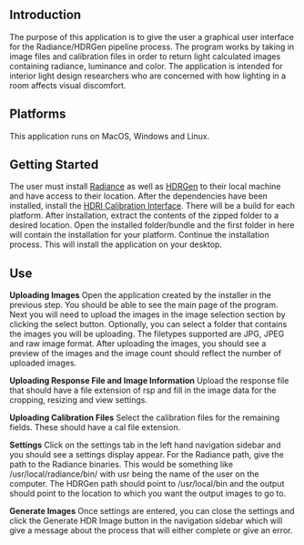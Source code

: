 ## Introduction
The purpose of this application is to give the user a graphical user interface for the Radiance/HDRGen pipeline process. The program works by taking in image files and calibration files in order to return light calculated images containing radiance, luminance and color. The application is intended for interior light design researchers who are concerned with how lighting in a room affects visual discomfort.

## Platforms
This application runs on MacOS, Windows and Linux.

## Getting Started
The user must install [Radiance](https://www.radiance-online.org/) as well as [HDRGen](http://www.anyhere.com/) to their local machine and have access to their location. After the dependencies have been installed, install the [HDRI Calibration Interface](https://github.com/shantimorrell/HDRICalibrationTool-Capstone/actions/runs/8283470432). There will be a build for each platform. After installation, extract the contents of the zipped folder to a desired location. Open the installed folder/bundle and the first folder in here will contain the installation for your platform. Continue the installation process. This will install the application on your desktop.

## Use
**Uploading Images**
Open the application created by the installer in the previous step. You should be able to see the main page of the program. Next you will need to upload the images in the image selection section by clicking the select button. Optionally, you can select a folder that contains the images you will be uploading. The filetypes supported are JPG, JPEG and raw image format. After uploading the images, you should see a preview of the images and the image count should reflect the number of uploaded images.

**Uploading Response File and Image Information**
Upload the response file that should have a file extension of rsp and fill in the image data for the cropping, resizing and view settings.

**Uploading Calibration Files**
Select the calibration files for the remaining fields. These should have a cal file extension.

**Settings**
Click on the settings tab in the left hand navigation sidebar and you should see a settings display appear. For the Radiance path, give the path to the Radiance binaries. This would be something like /usr/local/radiance/bin/ with usr being the name of the user on the computer. The HDRGen path should point to /usr/local/bin and the output should point to the location to which you want the output images to go to.

**Generate Images**
Once settings are entered, you can close the settings and click the Generate HDR Image button in the navigation sidebar which will give a message about the process that will either complete or give an error.

